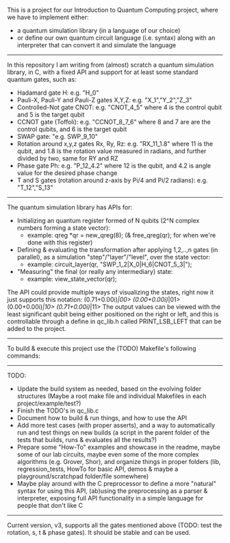 This is a project for our Introduction to Quantum Computing project, where we have to implement either:
- a quantum simulation library (in a language of our choice)
- or define our own quantum circuit language (i.e. syntax) along with an interpreter that can convert it and simulate the language
---
In this repository I am writing from (almost) scratch a quantum simulation library, in C, with a fixed API and support for at least some standard quantum gates, such as:
- Hadamard gate H: e.g. "H_0"
- Pauli-X, Pauli-Y and Pauli-Z gates X,Y,Z: e.g. "X_1","Y_2","Z_3"
- Controlled-Not gate CNOT: e.g. "CNOT_4_5" where 4 is the control qubit and 5 is the target qubit
- CCNOT gate (Toffoli): e.g. "CCNOT_8_7_6" where 8 and 7 are are the control qubits, and 6 is the target qubit
- SWAP gate: "e.g. SWP_9_10"
- Rotation around x,y,z gates Rx, Ry, Rz: e.g. "RX_11_1.8" where 11 is the qubit, and 1.8 is the rotation value measured in radians, and further divided by two, same for RY and RZ
- Phase gate Ph: e.g. "P_12_4.2" where 12 is the qubit, and 4.2 is angle value for the desired phase change
- T and S gates (rotation around z-axis by Pi/4 and Pi/2 radians): e.g. "T_12","S_13"
---
The quantum simulation library has APIs for:
- Initializing an quantum register formed of N qubits (2^N complex numbers forming a state vector):
  - example: qreg *qr = new_qreg(8); (& free_qreg(qr); for when we're done with this register)
- Defining & evaluating the transformation after applying 1,2,..,n gates (in parallel), as a simulation "step"/"layer"/"level", over the state vector:
  - example: circuit_layer(qr, "SWP_1_2|X_0|H_6|CNOT_5_3|");
- "Measuring" the final (or really any intermediary) state:
  - example: view_state_vector(qr);

The API could provide multiple ways of visualizing the states, right now it just supports this notation:
(0.71+0.00i)*|00>
(0.00+0.00i)*|01>
(0.00+0.00i)*|10>
(0.71+0.00i)*|11>
The output values can be viewed with the least significant qubit being either positioned on the right or left, and this is controllable through a define in qc_lib.h called PRINT_LSB_LEFT that can be added to the project.

---
To build & execute this project use the (TODO) Makefile's following commands:


----
TODO:
- Update the build system as needed, based on the evolving folder structures (Maybe a root make file and individual Makefiles in each project/example/test?)
- Finish the TODO's in qc_lib.c
- Document how to build & run things, and how to use the API
- Add more test cases (with proper asserts), and a way to automatically run and test things on new builds (a script in the parent folder of the tests that builds, runs & evaluates all the results?)
- Prepare some "How-To" examples and showcase in the readme, maybe some of our lab circuits, maybe even some of the more complex algorithms (e.g. Grover, Shor), and organize things in proper folders (lib, regression_tests, HowTo for basic API, demos & maybe a playground/scratchpad folder/file somewhere)
- Maybe play around with the C preprocessor to define a more "natural" syntax for using this API, (ab)using the preprocessing as a parser & interpreter, exposing full API functionality in a simple language for people that don't like C

---
Current version, v3, supports all the gates mentioned above (TODO: test the rotation, s, t & phase gates).
It should be stable and can be used.
